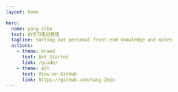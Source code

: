 ```yaml
---
layout: home

hero:
  name: yang-zebo
  text: 的学习笔记整理
  tagline: Sorting out personal front-end knowledge and notes
  actions:
    - theme: brand
      text: Get Started
      link: /guide/
    - theme: alt
      text: View on GitHub
      link: https://github.com/Yang-Zebo
---
```

